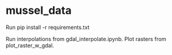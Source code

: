 # mussel_data

Run pip install -r requirements.txt

Run interpolations from gdal_interpolate.ipynb.
Plot rasters from plot_raster_w_gdal.

